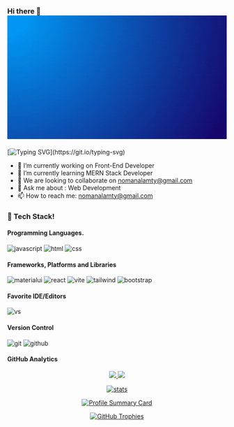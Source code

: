 ### Hi there 👋 ![Noman Alam](https://github.com/nomanalam7/nomanalam7/blob/main/welcome%20to.gif)

[![Typing SVG](https://readme-typing-svg.herokuapp.com?font=Fira+Code&weight=700&size=32&pause=1000&color=F70000&width=450&lines=Front-End+Developer!)](https://git.io/typing-svg)

- 🔭 I’m currently working on Front-End Developer
- 🌱 I’m currently learning MERN Stack Developer
- 👯 We are looking to collaborate on nomanalamty@gmail.com
- 💬 Ask me about : Web Development
- 📫 How to reach me: nomanalamty@gmail.com

### 🔆 Tech Stack!
#### Programming Languages.
![javascript](https://skillicons.dev/icons?i=javascript)
![html](https://skillicons.dev/icons?i=html)
![css](https://skillicons.dev/icons?i=css)

#### Frameworks, Platforms and Libraries
![materialui](https://skillicons.dev/icons?i=materialui)
![react](https://skillicons.dev/icons?i=react)
![vite](https://skillicons.dev/icons?i=vite)
![tailwind](https://skillicons.dev/icons?i=tailwind)
![bootstrap](https://skillicons.dev/icons?i=bootstrap)

#### Favorite IDE/Editors
![vs](https://skillicons.dev/icons?i=vscode)

#### Version Control
![git](https://skillicons.dev/icons?i=git)
![github](https://skillicons.dev/icons?i=github)

#### GitHub Analytics
<p align="center">
  <a href="https://github.com/nomanalam7">
    <img height="180em" src="https://github-readme-stats-eight-theta.vercel.app/api?username=nomanalam7&show_icons=true&theme-algolia&include_all_commits=truecount_private=true"/>
    <img height="180em" src="https://github-readme-stats-eight-theta.vercel.app/api/top-langs/?username=nomanalam7&layout=compact&langs_count=8&theme=algolia"/>
</p>


<p align="center">
  <a href="https://github.com/nomanalam7">
    <img src="https://github-stats-alpha.vercel.app/api/?username=nomanalam7&cc=333333&tc=ffffff&ic=4B8BDA" alt="stats"/>
</p>

<p align="center">
    <img src="https://github-profile-summary-cards.vercel.app/api/cards/profile-details?username=nomanalam7&theme=algolia" alt="Profile Summary Card"/>
</p>
<p align="center">
    <img src="https://github-profile-trophy.vercel.app/?username=nomanalam7&theme=tokyonight" alt="GitHub Trophies"/>
</p>
